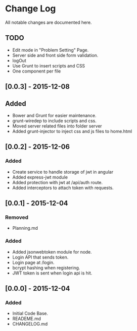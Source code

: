 # Change Log
All notable changes are documented here.

## TODO
- Edit mode in "Problem Setting" Page.
- Server side and front side form validation.
- logOut
- Use Grunt to insert scripts and CSS
- One component per file

## [0.0.3] - 2015-12-08
## Added
- Bower and Grunt for easier maintenance.
- grunt-wiredep to include scripts and css.
- Moved server related files into folder server
- Added grunt-injector to inject css and js files to home.html

## [0.0.2] - 2015-12-06
### Added
- Create service to handle storage of jwt in angular
- Added express-jwt module
- Added protection with jwt at /api/auth route.
- Added interceptors to attach token with requests.

## [0.0.1] - 2015-12-04
### Removed
- Planning.md
### Added
- Added jsonwebtoken module for node.
- Login API that sends token.
- Login page at /login.
- bcrypt hashing when registering.
- JWT token is sent when login api is hit.

## [0.0.0] - 2015-12-04
### Added
- Initial Code Base.
- READEME.md
- CHANGELOG.md
